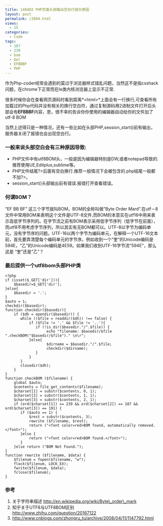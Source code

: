 ```yaml
---
title: 140402 PHP页面头部输出空白行部分原因
layout: post
permalink: /2804.html
views:
  - 15
categories:
  - Code
tags:
  - 187
  - 239
  - bom
  - Del
  - EFBBBF
  - PHP
---
```

作为Php-coder经常会遇到的莫过于浏览器样式错乱问题，当然这不是指csshack问题，在chrome下正常而在Ie类内核浏览器上显示不正常.

很多时候你会在查看网页源码时看到距离*<html\>*上面会有一行换行,可查看所有加载过的Php代码并没有相关的换行空白符，通过复制源码用2进制文件打开后头部会有**EFBBBF**内容，恩，很不幸的告诉你你使用的编辑器自动给你的文件加了utf-8 BOM

当然上述得只是一种情况，还有一些比如在头部PHP,session_start()前有输出，服务器关闭了报错也会出现空白行。

### 一般来说头部空白会有三种原因导致:

*   PHP文件中有utf8BOM头，一般是因为编辑器特别是DW,或者notepad导致的.推荐使用UE,Editplus,sublime等。
*   PHP文件结尾?>后面有空白换行.推荐一般情况下会被包含的.php结尾一般都不加?>。
*   session_start()头部输出前有错误.报错打开查看错误。

### 何谓BOM？

&#8220;EF BB BF&#8221; 这三个字节就叫BOM，BOM的全称叫做&#8221;Byte Order Mard&#8221;.在utf－8文件中常用BOM来表明这个文件是UTF-8文件,而BOM的本意实在utf16中用来表示高低字节序列的。在字节流之前有BOM表示采用低字节序列（低字节在前面），而utf8不用考虑字节序列，所以其实有无BOM都可以。UTF-8以字节为编码单元，没有字节序的问题。UTF-16以两个字节为编码单元，在解释一个UTF-16文本前，首先要弄清楚每个编码单元的字节序。例如收到一个“奎”的Unicode编码是594E，“乙”的Unicode编码是4E59。如果我们收到UTF-16字节流“594E”，那么这是 “奎”还是“乙”？

### 最后提供一个utf8bom头部PHP类

    <?php
    if (isset($_GET['dir'])){ 
        $basedir=$_GET['dir'];  
    }else{  
        $basedir = '.';  
    }  
    $auto = 1;  
    checkdir($basedir);  
    function checkdir($basedir){  
        if ($dh = opendir($basedir)) {  
           while (($file = readdir($dh)) !== false) {  
               if ($file != '.' && $file != '..'){  
                  if (!is_dir($basedir."/".$file)) {  
                       echo "filename: $basedir/$file ".checkBOM("$basedir/$file")." \n\r";  
               }else{  
                       $dirname = $basedir."/".$file;  
                       checkdir($dirname);  
                  }  
               }  
           }  
           closedir($dh);  
        }  
    }  
    function checkBOM ($filename) {  
        global $auto;  
        $contents = file_get_contents($filename);  
        $charset[1] = substr($contents, 0, 1);  
        $charset[2] = substr($contents, 1, 1);  
        $charset[3] = substr($contents, 2, 1);  
        if (ord($charset[1]) == 239 && ord($charset[2]) == 187 && ord($charset[3]) == 191) {  
           if ($auto == 1) {  
               $rest = substr($contents, 3);  
               rewrite ($filename, $rest);  
               return ("<font color=red>BOM found, automatically removed.</font>");  
           }else {  
               return ("<font color=red>BOM found.</font>");  
           }  
        }else return ("BOM Not Found.");  
    }  
    function rewrite ($filename, $data) {  
        $filenum = fopen($filename, "w");  
        flock($filenum, LOCK_EX);  
        fwrite($filenum, $data);  
        fclose($filenum);  
    }
    

### 参考

1.  关于字符串描述 http://en.wikipedia.org/wiki/Byte\_order\_mark
2.  知乎关于UTF8与UTF8BOM区别 http://www.zhihu.com/question/20167122
3.  http://www.cnblogs.com/zhongru_tu/archive/2008/04/11/1147792.html